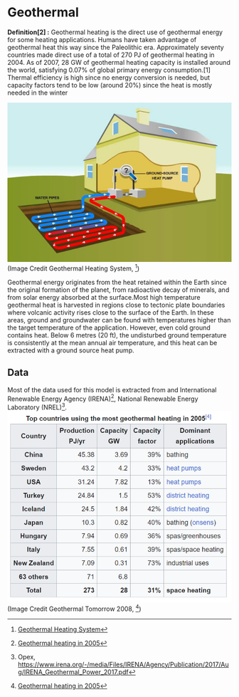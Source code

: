 # Geothermal

**Definition[2] :**
Geothermal heating is the direct use of geothermal energy for some heating applications. Humans have taken advantage of geothermal heat this way since the Paleolithic era. Approximately seventy countries made direct use of a total of 270 PJ of geothermal heating in 2004. As of 2007, 28 GW of geothermal heating capacity is installed around the world, satisfying 0.07% of global primary energy consumption.[1] Thermal efficiency is high since no energy conversion is needed, but capacity factors tend to be low (around 20%) since the heat is mostly needed in the winter

![](geothermal-heat-pump.jpg) 
(Image Credit Geothermal Heating System, [^1])

Geothermal energy originates from the heat retained within the Earth since the original formation of the planet, from radioactive decay of minerals, and from solar energy absorbed at the surface.Most high temperature geothermal heat is harvested in regions close to tectonic plate boundaries where volcanic activity rises close to the surface of the Earth. In these areas, ground and groundwater can be found with temperatures higher than the target temperature of the application. However, even cold ground contains heat. Below 6 metres (20 ft), the undisturbed ground temperature is consistently at the mean annual air temperature, and this heat can be extracted with a ground source heat pump.
## Data     
Most of the data used for this model is extracted from  and International Renewable Energy Agency (IRENA)[^2], National Renewable Energy Laboratory (NREL)[^5]. 
![](Data.PNG)  
(Image Credit Geothermal Tomorrow 2008, [^2])


[^1]: [Geothermal Heating System](https://finkens.com/advantages-disadvantages-geothermal-heating-cooling-systems)

[^2]: [Geothermal heating in 2005](https://en.wikipedia.org/wiki/Geothermal_heating)

[^3]: https://www.energy.gov/eere/geothermal/articles/life-cycle-analysis-results-geothermal-systems-comparison-other-power

[^4]: Capex, https://www.irena.org/-/media/Files/IRENA/Agency/Publication/2017/Aug/IRENA_Geothermal_Power_2017.pdf

[^5]: Opex, https://www.irena.org/-/media/Files/IRENA/Agency/Publication/2017/Aug/IRENA_Geothermal_Power_2017.pdf

[^6]: co2 from production, https://documents1.worldbank.org/curated/en/875761592973336676/pdf/Greenhouse-Gas-Emissions-from-Geothermal-Power-Production.pdf

[^7]: Output temp, https://www.medeas.eu/system/files/documentation/files/D8.11%28D35%29%20Model%20Users%20Manual.pdf

[^8]: Steel needs, https://www.energy.gov/eere/geothermal/articles/life-cycle-analysis-results-geothermal-systems-comparison-other-power  Page:21

[^9]: Initial production, https://www.iea.org/data-and-statistics/charts/direct-use-of-geothermal-energy-world-2012-2024

